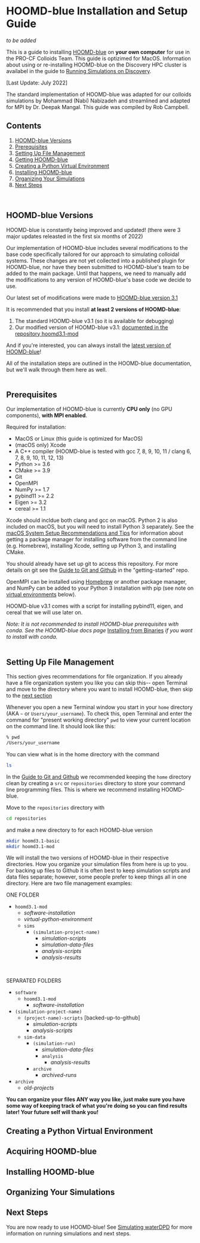 # HOOMD-blue Installation and Setup Guide

*to be added*

This is a guide to installing [HOOMD-blue] on **your own computer** for use in the PRO-CF Colloids Team. This guide is optizimed for MacOS. Information about using or re-installing HOOMD-blue on the Discovery HPC cluster is availabel in the guide to [Running Simulations on Discovery](10-Slurm-and-Disco.md).

[Last Update: July 2022]

The standard implementation of HOOMD-blue was adapted for our colloids simulations by Mohammad (Nabi) Nabizadeh and streamlined and adapted for MPI by Dr. Deepak Mangal. This guide was compiled by Rob Campbell.

[HOOMD-blue]: https://glotzerlab.engin.umich.edu/hoomd-blue

## Contents
1. [HOOMD-blue Versions](/01-HOOMDblue-Install-Guide.md#hoomd-blue-versions)
2. [Prerequisites](/01-HOOMDblue-Install-Guide.md#prerequisites)
3. [Setting Up File Management](/01-HOOMDblue-Install-Guide.md#setting-up-file-management)
4. [Getting HOOMD-blue](/01-HOOMDblue-Install-Guide.md#getting-hoomd-blue)
5. [Creating a Python Virtual Environment](/01-HOOMDblue-Install-Guide.md#creating-a-python-virtual-environment)
6. [Installing HOOMD-blue](/01-HOOMDblue-Install-Guide.md#installing-hoomd-blue)
7. [Organizing Your Simulations](/01-HOOMDblue-Install-Guide.md#organizing-your-simulations)
8. [Next Steps](/01-HOOMDblue-Install-Guide.md#next-steps)
<br>

## HOOMD-blue Versions

HOOMD-blue is constantly being improved and updated! (there were 3 major updates releasted in the first six months of 2022)

Our implementation of HOOMD-blue includes several modifications to the base code specifically tailored for our approach to simulating colloidal systems. These changes are not yet collected into a published plugin for HOOMD-blue, nor have they been submitted to HOOMD-blue's team to be added to the main package. Until that happens, we need to manually add the modifications to any version of HOOMD-blue's base code we decide to use.

Our latest set of modifications were made to [HOOMD-blue version 3.1](https://hoomd-blue.readthedocs.io/en/v3.1.0/index.html)

It is recommended that you install **at least 2 versions of HOOMD-blue**:
1. The standard HOOMD-blue v3.1 (so it is available for debugging)
2. Our modified version of HOOMD-blue v3.1: [documented in the repository hoomd3.1-mod](https://github.com/procf/hoomd3.1-mod)

And if you're interested, you can always install the [latest version of HOOMD-blue](https://hoomd-blue.readthedocs.io/en/latest/)!

All of the installation steps are outlined in the HOOMD-blue documentation, but we'll walk through them here as well.
<br>
<br>
## Prerequisites

Our implementation of HOOMD-blue is currently **CPU only** (no GPU components), **with MPI enabled**.

Required for installation:
* MacOS or Linux (this guide is optimized for MacOS)
* (macOS only) Xcode
* A C++ compiler (HOOMD-blue is tested with gcc 7, 8, 9, 10, 11 / clang 6, 7, 8, 9, 10, 11, 12, 13)
* Python >= 3.6
* CMake >= 3.9
* Git
* OpenMPI
* NumPy >= 1.7
* pybind11 >= 2.2
* Eigen >= 3.2
* cereal >= 1.1

Xcode should incldue both clang and gcc on macOS. Python 2 is also included on macOS, but you will need to install Python 3 separately. See the [macOS System Setup Recommendations and Tips](/System-Setup/02-macOS-Setup.md) for information about getting a package manager for installing software from the command line (e.g. Homebrew), installing Xcode, setting up Python 3, and installing CMake.

You should already have set up git to access this repository. For more details on git see the [Guide to Git and Github](https://github.com/procf/getting-started/blob/main/github-guide.md) in the "getting-started" repo.

OpenMPI can be installed using [Homebrew](https://brew.sh/) or another package manager, and NumPy can be added to your Python 3 installation with pip (see note on [virtual environments](/01-HOOMDblue-Install-Guide.md#creating-a-python-virtual-environment) below).

HOOMD-blue v3.1 comes with a script for installing pybind11, eigen, and cereal that we will use later on.

*Note: It is not recommended to install HOOMD-blue prerequisites with conda. See the HOOMD-blue docs page* [Installing from Binaries](https://hoomd-blue.readthedocs.io/en/v3.1.0/installation.html) *if you want to install with conda.*
<br>
<br>
## Setting Up File Management

This section gives recommendations for file organization. If you already have a file organization system you like you can skip this-- open Terminal and move to the directory where you want to install HOOMD-blue, then skip to the [next section](/01-HOOMDblue-Install-Guide.md#getting-hoomd-blue)

Whenever you open a new Terminal window you start in your `home` directory (AKA `~` or `Users/your_username`). To check this, open Terminal and enter the command for "present working directory" `pwd` to view your current location on the command line. It should look like this:
```bash
% pwd
/Users/your_username
```
You can view what is in the home directory with the command
```bash
ls
```

In the [Guide to Git and Github](https://github.com/procf/getting-started/blob/main/github-guide.md) we recommended keeping the `home` directory clean by creating a `src` or `repositories` directory to store your command line programming files. This is where we recommend installing HOOMD-blue. 

Move to the `repositories` directory with
```bash
cd repositories
```
and make a new directory to for each HOOMD-blue version
```bash
mkdir hoomd3.1-basic
mkdir hoomd3.1-mod
```
We will install the two versions of HOOMD-blue in their respective directories. How you organize your simulation files from here is up to you. For backing up files to Github it is often best to keep simulation scripts and data files separate; however, some people prefer to keep things all in one directory. Here are two file management examples:
<br>

ONE FOLDER
- `hoomd3.1-mod`
	- *software-installation*
	- *virtual-python-environment*
	- `sims`
		- `(simulation-project-name)`
			- *simulation-scripts*
			- *simulation-data-files*
			- *analysis-scripts*
			- *analysis-results*
<br>

SEPARATED FOLDERS
- `software`
	- `hoomd3.1-mod`
		- *software-installation*
- `(simulation-project-name)`
	- `(project-name)-scripts` [backed-up-to-github]
		- *simulation-scripts*
		- *analysis-scripts*	
	- `sim-data`
		- `(simulation-run)`
			- *simulation-data-files*
			- `analysis`
				- *analysis-results*
		- `archive`
			- *archived-runs*
- `archive`
	- *old-projects*

**You can organize your files ANY way you like, just make sure you have some way of keeping track of what you're doing so you can find results later! Your future self will thank you!**

## Creating a Python Virtual Environment

## Acquiring HOOMD-blue

## Installing HOOMD-blue

## Organizing Your Simulations

## Next Steps

You are now ready to use HOOMD-blue! See [Simulating waterDPD](/02-Simulating-waterDPD.md) for more information on running simulations and next steps.

